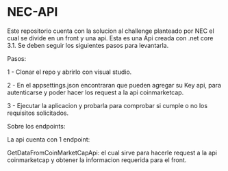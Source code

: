 # NEC-API
Este repositorio cuenta con la solucion al challenge planteado por NEC el cual se divide en un front y una api. Esta es una Api creada con .net core 3.1. Se deben seguir los siguientes pasos para levantarla.

Pasos:

1 - Clonar el repo y abrirlo con visual studio.

2 - En el appsettings.json encontraran que pueden agregar su Key api, para autenticarse y poder hacer los request a la api coinmarketcap.

3 - Ejecutar la aplicacion y probarla para comprobar si cumple o no los requisitos solicitados.


Sobre los endpoints:

La api cuenta con 1 endpoint:

GetDataFromCoinMarketCapApi: el cual sirve para hacerle request a la api coinmarketcap y obtener la informacion requerida para el front.
